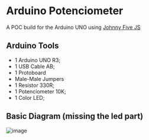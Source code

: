 # Arduino Potenciometer

A POC build for the Arduino UNO using [Johnny Five JS](https://github.com/rwaldron/johnny-five)

## Arduino Tools

- 1 Arduino UNO R3;
- 1 USB Cable AB;
- 1 Protoboard
- Male-Male Jumpers
- 1 Resistor 330R;
- 1 Potenciometer 10K;
- 1 Color LED;

## Basic Diagram (missing the led part)
![image](https://user-images.githubusercontent.com/205932/27257502-83e1f694-53af-11e7-86cc-be89775a6004.png)
